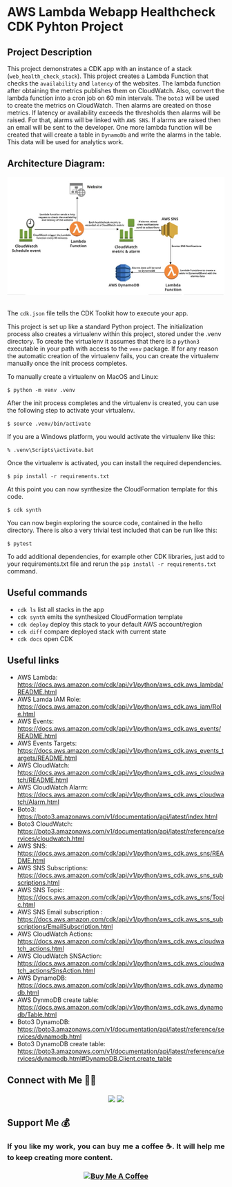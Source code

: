 # AWS Lambda Webapp Healthcheck CDK Pyhton Project

## Project Description
This project demonstrates a CDK app with an instance of a stack (`web_health_check_stack`). This project creates a Lambda Function that checks the `availability` and `latency` of the websites. The lambda function after obtaining the metrics publishes them on CloudWatch. Also, convert the lambda function into a cron job on 60 min intervals. The `boto3` will be used to create the metrics on CloudWatch. Then alarms are created on those metrics. If latency or availability exceeds the thresholds then alarms will be raised. For that, alarms will be linked with `AWS SNS`. If alarms are raised then an email will be sent to the developer. One more lambda function will be created that will create a table in `DynamoDb` and write the alarms in the table. This data will be used for analytics work.

## Architecture Diagram:

<div align="center">
   <div align="center">
    <img src="Architecture_Diagram/AWS_Lambda_WebApp_HealthCheck.jpg" width='700'/>
  </div>
</div>
</br>


The `cdk.json` file tells the CDK Toolkit how to execute your app.

This project is set up like a standard Python project.  The initialization process also creates
a virtualenv within this project, stored under the .venv directory.  To create the virtualenv
it assumes that there is a `python3` executable in your path with access to the `venv` package.
If for any reason the automatic creation of the virtualenv fails, you can create the virtualenv
manually once the init process completes.

To manually create a virtualenv on MacOS and Linux:

```
$ python -m venv .venv
```

After the init process completes and the virtualenv is created, you can use the following
step to activate your virtualenv.

```
$ source .venv/bin/activate
```

If you are a Windows platform, you would activate the virtualenv like this:

```
% .venv\Scripts\activate.bat
```

Once the virtualenv is activated, you can install the required dependencies.

```
$ pip install -r requirements.txt
```

At this point you can now synthesize the CloudFormation template for this code.

```
$ cdk synth
```

You can now begin exploring the source code, contained in the hello directory.
There is also a very trivial test included that can be run like this:

```
$ pytest
```

To add additional dependencies, for example other CDK libraries, just add to
your requirements.txt file and rerun the `pip install -r requirements.txt`
command.

## Useful commands

 * `cdk ls`          list all stacks in the app
 * `cdk synth`       emits the synthesized CloudFormation template
 * `cdk deploy`      deploy this stack to your default AWS account/region
 * `cdk diff`        compare deployed stack with current state
 * `cdk docs`        open CDK 
 
 ## Useful links

 - AWS Lambda: https://docs.aws.amazon.com/cdk/api/v1/python/aws_cdk.aws_lambda/README.html
 - AWS Lamda IAM Role: https://docs.aws.amazon.com/cdk/api/v1/python/aws_cdk.aws_iam/Role.html
 - AWS Events: https://docs.aws.amazon.com/cdk/api/v1/python/aws_cdk.aws_events/README.html
 - AWS Events Targets: https://docs.aws.amazon.com/cdk/api/v1/python/aws_cdk.aws_events_targets/README.html
 - AWS CloudWatch: https://docs.aws.amazon.com/cdk/api/v1/python/aws_cdk.aws_cloudwatch/README.html
 - AWS CloudWatch Alarm: https://docs.aws.amazon.com/cdk/api/v1/python/aws_cdk.aws_cloudwatch/Alarm.html
 - Boto3: https://boto3.amazonaws.com/v1/documentation/api/latest/index.html
 - Boto3 CloudWatch: https://boto3.amazonaws.com/v1/documentation/api/latest/reference/services/cloudwatch.html
 - AWS SNS: https://docs.aws.amazon.com/cdk/api/v1/python/aws_cdk.aws_sns/README.html
 - AWS SNS Subscriptions: https://docs.aws.amazon.com/cdk/api/v1/python/aws_cdk.aws_sns_subscriptions.html
 - AWS SNS Topic: https://docs.aws.amazon.com/cdk/api/v1/python/aws_cdk.aws_sns/Topic.html
 - AWS SNS Email subscription : https://docs.aws.amazon.com/cdk/api/v1/python/aws_cdk.aws_sns_subscriptions/EmailSubscription.html
 - AWS CloudWatch Actions: https://docs.aws.amazon.com/cdk/api/v1/python/aws_cdk.aws_cloudwatch_actions.html
 - AWS CloudWatch SNSAction: https://docs.aws.amazon.com/cdk/api/v1/python/aws_cdk.aws_cloudwatch_actions/SnsAction.html
 - AWS DynamoDB: https://docs.aws.amazon.com/cdk/api/v1/python/aws_cdk.aws_dynamodb.html
 - AWS DynmoDB create table: https://docs.aws.amazon.com/cdk/api/v1/python/aws_cdk.aws_dynamodb/Table.html
 - Boto3 DynamoDB: https://boto3.amazonaws.com/v1/documentation/api/latest/reference/services/dynamodb.html
 - Boto3 DynamoDB create table: https://boto3.amazonaws.com/v1/documentation/api/latest/reference/services/dynamodb.html#DynamoDB.Client.create_table



## Connect with Me 🤝🏻 &nbsp;

<h3 align="center">
<a href="https://linkedin.com/in/ahmedtariq01"><img src="https://img.shields.io/badge/-Ahmed%20Tariq-0077B5?style=for-the-badge&logo=Linkedin&logoColor=white"/></a>
<a href="https://twitter.com/imahmedt" target="_blank"><img src="https://img.shields.io/badge/-@imahmedt-1877F2?style=for-the-badge&logo=twitter&logoColor=white"/></a>


## Support Me 💰

<h3 align="justify">If you like my work, you can buy me a coffee ☕. It will help me to keep creating more content.</h3>
<h3 align="center">
<a href="https://www.buymeacoffee.com/ahmedtariq" target="_blank"><img src="https://cdn.buymeacoffee.com/buttons/v2/default-yellow.png" alt="Buy Me A Coffee" style="height: 60px !important;width: 217px !important;" ></a>
</h3>
